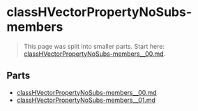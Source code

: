 # classHVectorPropertyNoSubs-members

> This page was split into smaller parts. Start here: [classHVectorPropertyNoSubs-members__00.md](classHVectorPropertyNoSubs-members__00.md).

## Parts

- [classHVectorPropertyNoSubs-members__00.md](classHVectorPropertyNoSubs-members__00.md)
- [classHVectorPropertyNoSubs-members__01.md](classHVectorPropertyNoSubs-members__01.md)
